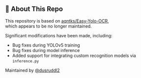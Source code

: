 ## 🔧 About This Repo

This repository is based on [aqntks/Easy-Yolo-OCR](https://github.com/aqntks/Easy-Yolo-OCR),  
which appears to be no longer maintained.

Significant modifications have been made, including:
- Bug fixes during YOLOv5 training
- Bug fixes during model inference
- Added support for integrating custom recognition models via `inference.py`

Maintained by [@dusruddl2](https://github.com/dusruddl2)
